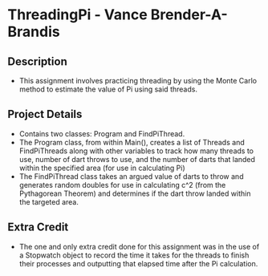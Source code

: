 # ThreadingPi - Vance Brender-A-Brandis #

## Description ## 
- This assignment involves practicing threading by using the Monte Carlo method to estimate the value of Pi using said threads.

## Project Details ##
- Contains two classes: Program and FindPiThread.
- The Program class, from within Main(), creates a list of Threads and FindPiThreads along with other variables to track how many threads to use, number of dart throws to use, and the number of darts that landed within the specified area (for use in calculating Pi)
- The FindPiThread class takes an argued value of darts to throw and generates random doubles for use in calculating c^2 (from the Pythagorean Theorem) and determines if the dart throw landed within the targeted area.

## Extra Credit ##
- The one and only extra credit done for this assignment was in the use of a Stopwatch object to record the time it takes for the threads to finish their processes and outputting that elapsed time after the Pi calculation.

